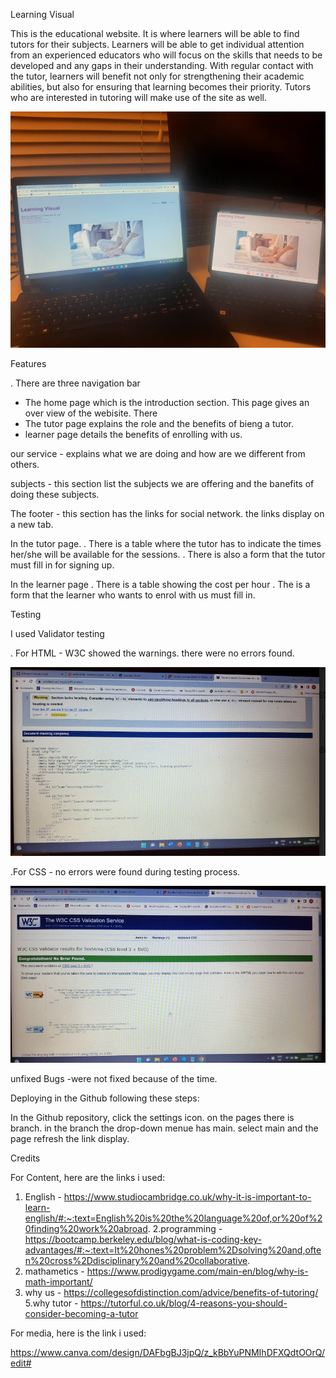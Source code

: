Learning Visual

This is the educational website. It is where learners  will be able to find tutors for their subjects. Learners will be able to get individual attention from an experienced educators who will focus on the skills that needs to be developed and any gaps in their understanding. With regular contact with the tutor, learners will benefit not only for strengthening their academic abilities, but also for ensuring that learning becomes their priority. Tutors who are interested in tutoring will make use of the site as well.

![alt text](assets/images/20230302_032452.jpg)

Features

. There are three navigation bar 

- The home page which is the introduction section. This page gives an over view of the webisite. There  
- The tutor page explains the role and the benefits of bieng a tutor.
- learner page details the benefits of enrolling with us.

our service - explains what we are doing and how are we different from others.

subjects - this section list the subjects we are offering and the banefits of doing these subjects.

The footer - this section has the links for social network. the links display on a new tab.

In the tutor page.
. There is a table where the tutor has to indicate the times her/she will be available for the sessions.
. There is also a form that the tutor must fill in for signing up.

In the learner page
. There is a table showing the cost per hour
. The is a form that the learner who wants to enrol with us must fill in.

Testing

I used Validator testing

. For HTML - W3C showed the warnings. there were no errors found.


![alt text](assets/images/validatehtml.png)


.For CSS - no errors were found during testing process.


![alt text](assets/images/validatecss.png)


unfixed Bugs -were not fixed because of the time.

Deploying in the Github following these steps:

In the Github repository, click the settings icon. on the pages there is branch. in the branch the drop-down menue has main. select main and the page refresh the link display. 

Credits

For Content, here are the links i used:

1. English - https://www.studiocambridge.co.uk/why-it-is-important-to-learn-english/#:~:text=English%20is%20the%20language%20of,or%20of%20finding%20work%20abroad.
2.programming - https://bootcamp.berkeley.edu/blog/what-is-coding-key-advantages/#:~:text=It%20hones%20problem%2Dsolving%20and,often%20cross%2Ddisciplinary%20and%20collaborative.
3. mathametics - https://www.prodigygame.com/main-en/blog/why-is-math-important/
4. why us - https://collegesofdistinction.com/advice/benefits-of-tutoring/
5.why tutor - https://tutorful.co.uk/blog/4-reasons-you-should-consider-becoming-a-tutor

For media, here is the link i used:

https://www.canva.com/design/DAFbgBJ3jpQ/z_kBbYuPNMIhDFXQdtOOrQ/edit#


